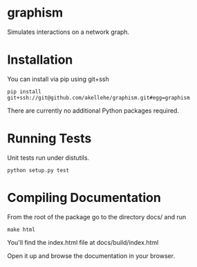 graphism
========

Simulates interactions on a network graph.

Installation
============

You can install via pip using git+ssh

`pip install git+ssh://git@github.com/akellehe/graphism.git#egg=graphism`

There are currently no additional Python packages required.

Running Tests
=============

Unit tests run under distutils.

`python setup.py test`


Compiling Documentation
=======================

From the root of the package go to the directory docs/ and run 

`make html`

You'll find the index.html file at docs/build/index.html

Open it up and browse the documentation in your browser.
